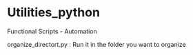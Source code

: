 # Utilities_python
Functional Scripts - Automation

organize_directort.py :  Run it in the folder you want to organize
